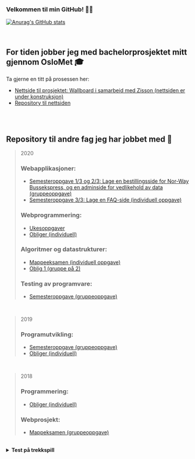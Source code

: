 ### Velkommen til min GitHub!  🌱✨

<!--
**martineea/martineea** is a ✨ _special_ ✨ repository because its `README.md` (this file) appears on your GitHub profile.

Here are some ideas to get you started:

- 🔭 I’m currently working on ...
- 🌱 I’m currently learning ...
- 👯 I’m looking to collaborate on ...
- 🤔 I’m looking for help with ...
- 💬 Ask me about ...
- 📫 How to reach me: ...
- 😄 Pronouns: ...
- ⚡ Fun fact: ...
-->

[![Anurag's GitHub stats](https://github-readme-stats.vercel.app/api/top-langs/?username=martineea&layout=compact&theme=dracula)](https://github.com/anuraghazra/github-readme-stats)

<!--
<table>
  <tr>
    <td>Du er besøkende nummer: </td>
  </tr>
    <tr>
    <td><img src="https://profile-counter.glitch.me/martineea/count.svg" alt="" /></td>
  </tr>
</table>
-->

</br>

## For tiden jobber jeg med bachelorprosjektet mitt gjennom OsloMet 🎓 </br>
Ta gjerne en titt på prosessen her:
- [Nettside til prosjektet: Wallboard i samarbeid med Zisson (nettsiden er under konstruksjon)](https://bachelorgruppe32.github.io/#)
- [Repository til nettsiden](https://github.com/bachelorgruppe32/bachelorgruppe32.github.io)

</br></br>

## Repository til andre fag jeg har jobbet med 🤖 </br>

> 2020
> ### Webapplikasjoner:
> - [Semesteroppgave 1/3 og 2/3: Lage en bestillingsside for Nor-Way Bussekspress, og en adminside for vedlikehold av data (gruppeoppgave)](https://github.com/martineea/WebapplikasjonerOppgave1-master/)
> - [Semesteroppgave 3/3: Lage en FAQ-side (individuell oppgave)](https://github.com/martineea/Webapplikasjoner_3Individuell/)
> ### Webprogrammering:
> - [Ukesoppgaver](https://github.com/martineea/Webprogrammering_ukesoppgaver/)
> - [Obliger (individuell)](https://github.com/martineea/Webprogrammering_obliger/)
> ### Algoritmer og datastrukturer:
> - [Mappeeksamen (individuell oppgave)](https://github.com/martineea/Mappeeksamen_AlgDat/)
> - [Oblig 1 (gruppe på 2)](https://github.com/martineea/AlgDat_Oblig1/)
> ### Testing av programvare:
> - [Semesteroppgave (gruppeoppgave)](https://github.com/martineea/Testing-av-programvare-master/)
</br>

> 2019
> ### Programutvikling:
> - [Semesteroppgave (gruppeoppgave)](https://github.com/martineea/Programutvikling-Semesteroppgave-master/)
> - [Obliger (individuell)](https://github.com/martineea/Programutvikling_obliger/)
</br>

> 2018
> ### Programmering:
> - [Obliger (individuell)](https://github.com/martineea/Programmering_obliger/)
> ### Webprosjekt:
> - [Mappeksamen (gruppeoppgave)](https://github.com/martineea/Webprosjekt_Eksamen/)


</br>

<details>	
  <summary><b>Test på trekkspill</b></summary>
  
  ## HELLO WORLD
  
  
### Språk og verktøy
<code><img title="HTML5" height="25" src="https://github.com/zumrudu-anka/zumrudu-anka/blob/master/images/html5.svg"></code>
<code><img height="27" src="https://raw.githubusercontent.com/github/explore/80688e429a7d4ef2fca1e82350fe8e3517d3494d/topics/javascript/javascript.png" alt="javascript"></code>
<code><img title="Java" height="25" src="https://github.com/zumrudu-anka/zumrudu-anka/blob/master/images/java-original.svg"></code>
<code><img title="CSS" height="25" src="https://github.com/zumrudu-anka/zumrudu-anka/blob/master/images/css.svg"></code>
<code><img title="JSON" height="25" src="https://github.com/zumrudu-anka/zumrudu-anka/blob/master/images/json.svg"></code>
<code><img title="C#" height="25" src="https://github.com/zumrudu-anka/zumrudu-anka/blob/master/images/cSharp.svg"></code>
<code><img title="AngularJS" height="25" src="https://github.com/zumrudu-anka/zumrudu-anka/blob/master/images/angularjs.png"></code>
<code><img title=".NetCore" height="25" src="https://github.com/zumrudu-anka/zumrudu-anka/blob/master/images/dotnetcore.svg"></code>
<code><img height="27" src="https://raw.githubusercontent.com/github/explore/80688e429a7d4ef2fca1e82350fe8e3517d3494d/topics/sql/sql.png" alt="sql"></code>
<code><img height="27" src="https://encrypted-tbn0.gstatic.com/images?q=tbn%3AANd9GcSTTzPAw-55ssm1Im594xYZ9eRQu2JylrkYLg&usqp=CAU" alt="mongodb"></code>
<code><img title="SASS" height="25" src="https://github.com/zumrudu-anka/zumrudu-anka/blob/master/images/sass.svg"></code>
<code><img title="PostgreSQL" height="25" src="https://github.com/zumrudu-anka/zumrudu-anka/blob/master/images/postgresql.svg"></code>
<code><img title="Visual Studio Code" height="25" src="https://github.com/zumrudu-anka/zumrudu-anka/blob/master/images/vscode.png"></code>
<code><img title="Microsoft Visual Studio" height="25" src="https://github.com/zumrudu-anka/zumrudu-anka/blob/master/images/visualstudio.png"></code>
<code><img title="JQuery" height="25" src="https://github.com/zumrudu-anka/zumrudu-anka/blob/master/images/jquery-original.svg"></code>

![Bootstrap](https://img.shields.io/badge/-Bootstrap-black?logo=bootstrap&style=social)&nbsp;&nbsp;
![MySQL](https://img.shields.io/badge/-MySQL-black?logo=mysql&style=social)&nbsp;&nbsp;
![GitHub](https://img.shields.io/badge/-GitHub-black?logo=github&style=social)&nbsp;&nbsp;


[![trophy](https://github-profile-trophy.vercel.app/?username=martineea&theme=dracula&no-frame=true)](https://github.com/ryo-ma/github-profile-trophy)


</details>

<!--[![Anurag's GitHub stats](https://github-readme-stats.vercel.app/api?username=martineea&show_icons=true&theme=dracula&no-bg=true&no-frame=true)](https://github.com/anuraghazra/github-readme-stats)-->


